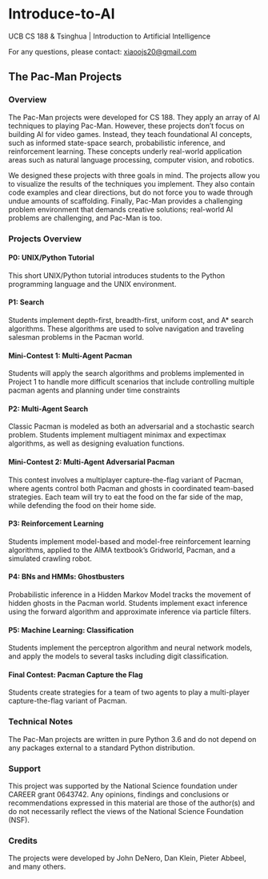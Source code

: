 # Introduce-to-AI

UCB CS 188 & Tsinghua | Introduction to Artificial Intelligence

For any questions, please contact: xiaoojs20@gmail.com

## The Pac-Man Projects


### Overview
The Pac-Man projects were developed for CS 188. They apply an array of AI techniques to playing Pac-Man. However, these projects don’t focus on building AI for video games. Instead, they teach foundational AI concepts, such as informed state-space search, probabilistic inference, and reinforcement learning. These concepts underly real-world application areas such as natural language processing, computer vision, and robotics.

We designed these projects with three goals in mind. The projects allow you to visualize the results of the techniques you implement. They also contain code examples and clear directions, but do not force you to wade through undue amounts of scaffolding. Finally, Pac-Man provides a challenging problem environment that demands creative solutions; real-world AI problems are challenging, and Pac-Man is too.

### Projects Overview
#### P0: UNIX/Python Tutorial
This short UNIX/Python tutorial introduces students to the Python programming language and the UNIX environment.

#### P1: Search
Students implement depth-first, breadth-first, uniform cost, and A* search algorithms. These algorithms are used to solve navigation and traveling salesman problems in the Pacman world.

#### Mini-Contest 1: Multi-Agent Pacman
Students will apply the search algorithms and problems implemented in Project 1 to handle more difficult scenarios that include controlling multiple pacman agents and planning under time constraints

#### P2: Multi-Agent Search
Classic Pacman is modeled as both an adversarial and a stochastic search problem. Students implement multiagent minimax and expectimax algorithms, as well as designing evaluation functions.

#### Mini-Contest 2: Multi-Agent Adversarial Pacman
This contest involves a multiplayer capture-the-flag variant of Pacman, where agents control both Pacman and ghosts in coordinated team-based strategies. Each team will try to eat the food on the far side of the map, while defending the food on their home side.

#### P3: Reinforcement Learning
Students implement model-based and model-free reinforcement learning algorithms, applied to the AIMA textbook’s Gridworld, Pacman, and a simulated crawling robot.

#### P4: BNs and HMMs: Ghostbusters
Probabilistic inference in a Hidden Markov Model tracks the movement of hidden ghosts in the Pacman world. Students implement exact inference using the forward algorithm and approximate inference via particle filters.

#### P5: Machine Learning: Classification
Students implement the perceptron algorithm and neural network models, and apply the models to several tasks including digit classification.

#### Final Contest: Pacman Capture the Flag
Students create strategies for a team of two agents to play a multi-player capture-the-flag variant of Pacman.

### Technical Notes
The Pac-Man projects are written in pure Python 3.6 and do not depend on any packages external to a standard Python distribution.

### Support
This project was supported by the National Science foundation under CAREER grant 0643742. Any opinions, findings and conclusions or recommendations expressed in this material are those of the author(s) and do not necessarily reflect the views of the National Science Foundation (NSF).

### Credits
The projects were developed by John DeNero, Dan Klein, Pieter Abbeel, and many others.

